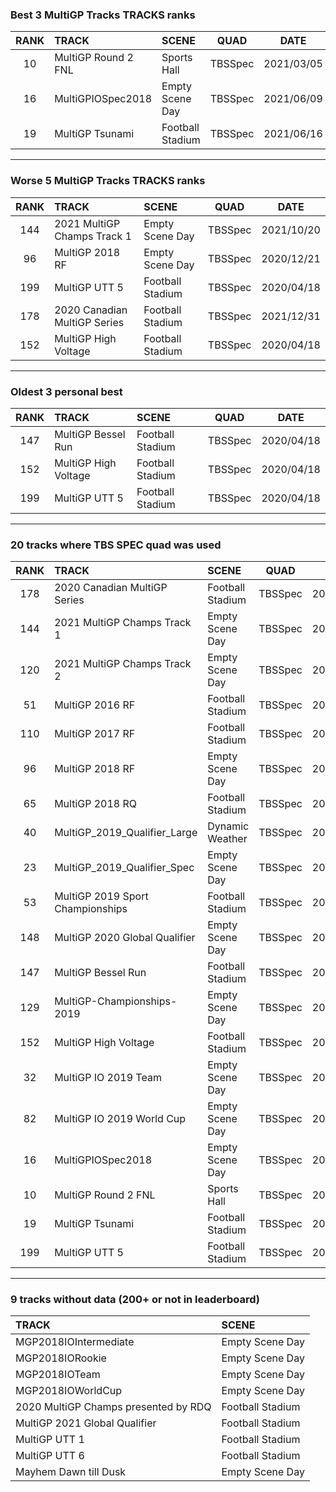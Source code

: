 ### Best 3 MultiGP Tracks TRACKS ranks
|RANK|TRACK|SCENE|QUAD|DATE|
|:---:|:---|:---|:---:|:---:|
|10|MultiGP Round 2 FNL|Sports Hall|TBSSpec|2021/03/05|
|16|MultiGPIOSpec2018|Empty Scene Day|TBSSpec|2021/06/09|
|19|MultiGP Tsunami|Football Stadium|TBSSpec|2021/06/16|
---
### Worse 5 MultiGP Tracks TRACKS ranks
|RANK|TRACK|SCENE|QUAD|DATE|
|:---:|:---|:---|:---:|:---:|
|144|2021 MultiGP Champs Track 1|Empty Scene Day|TBSSpec|2021/10/20|
|96|MultiGP 2018 RF|Empty Scene Day|TBSSpec|2020/12/21|
|199|MultiGP UTT 5|Football Stadium|TBSSpec|2020/04/18|
|178|2020 Canadian MultiGP Series|Football Stadium|TBSSpec|2021/12/31|
|152|MultiGP High Voltage|Football Stadium|TBSSpec|2020/04/18|
---
### Oldest 3 personal best
|RANK|TRACK|SCENE|QUAD|DATE|
|:---:|:---|:---|:---:|:---:|
|147|MultiGP Bessel Run|Football Stadium|TBSSpec|2020/04/18|
|152|MultiGP High Voltage|Football Stadium|TBSSpec|2020/04/18|
|199|MultiGP UTT 5|Football Stadium|TBSSpec|2020/04/18|
---
### 20 tracks where TBS SPEC quad was used
|RANK|TRACK|SCENE|QUAD|DATE|
|:---:|:---|:---|:---:|:---:|
|178|2020 Canadian MultiGP Series|Football Stadium|TBSSpec|2021/12/31|
|144|2021 MultiGP Champs Track 1|Empty Scene Day|TBSSpec|2021/10/20|
|120|2021 MultiGP Champs Track 2|Empty Scene Day|TBSSpec|2021/10/22|
|51|MultiGP 2016 RF|Football Stadium|TBSSpec|2020/12/20|
|110|MultiGP 2017 RF|Football Stadium|TBSSpec|2020/12/21|
|96|MultiGP 2018 RF|Empty Scene Day|TBSSpec|2020/12/21|
|65|MultiGP 2018 RQ|Football Stadium|TBSSpec|2020/12/30|
|40|MultiGP_2019_Qualifier_Large|Dynamic Weather|TBSSpec|2021/06/10|
|23|MultiGP_2019_Qualifier_Spec|Empty Scene Day|TBSSpec|2021/06/09|
|53|MultiGP 2019 Sport Championships|Football Stadium|TBSSpec|2021/06/03|
|148|MultiGP 2020 Global Qualifier|Empty Scene Day|TBSSpec|2021/06/08|
|147|MultiGP Bessel Run|Football Stadium|TBSSpec|2020/04/18|
|129|MultiGP-Championships-2019|Empty Scene Day|TBSSpec|2020/12/15|
|152|MultiGP High Voltage|Football Stadium|TBSSpec|2020/04/18|
|32|MultiGP IO 2019 Team|Empty Scene Day|TBSSpec|2021/11/12|
|82|MultiGP IO 2019 World Cup|Empty Scene Day|TBSSpec|2020/12/30|
|16|MultiGPIOSpec2018|Empty Scene Day|TBSSpec|2021/06/09|
|10|MultiGP Round 2 FNL|Sports Hall|TBSSpec|2021/03/05|
|19|MultiGP Tsunami|Football Stadium|TBSSpec|2021/06/16|
|199|MultiGP UTT 5|Football Stadium|TBSSpec|2020/04/18|
---
### 9 tracks without data (200+ or not in leaderboard)
|TRACK|SCENE|
|:---|:---|
|MGP2018IOIntermediate|Empty Scene Day|
|MGP2018IORookie|Empty Scene Day|
|MGP2018IOTeam|Empty Scene Day|
|MGP2018IOWorldCup|Empty Scene Day|
|2020 MultiGP Champs presented by RDQ|Football Stadium|
|MultiGP 2021 Global Qualifier|Football Stadium|
|MultiGP UTT 1|Football Stadium|
|MultiGP UTT 6|Football Stadium|
|Mayhem Dawn till Dusk|Empty Scene Day|
